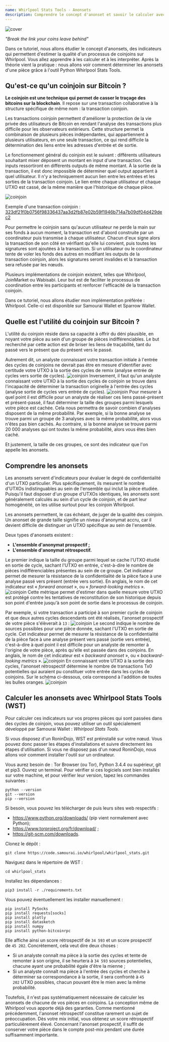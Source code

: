 ```yaml
---
name: Whirlpool Stats Tools - Anonsets
description: Comprendre le concept d'anonset et savoir le calculer avec WST
---
```

![cover](assets/cover.jpg)

*"Break the link your coins leave behind"*

Dans ce tutoriel, nous allons étudier le concept d'anonsets, des indicateurs qui permettent d'estimer la qualité d'un processus de coinjoins sur Whirlpool. Vous allez apprendre à les calculer et à les interpréter. Après la théorie vient la pratique : nous allons voir comment déterminer les anonsets d'une pièce grâce à l'outil Python Whirlpool Stats Tools.

## Qu'est-ce qu'un coinjoin sur Bitcoin ?
**Le coinjoin est une technique qui permet de casser le traçage des bitcoins sur la blockchain**. Il repose sur une transaction collaborative à la structure spécifique de même nom : la transaction coinjoin. 

Les transactions coinjoin permettent d'améliorer la protection de la vie privée des utilisateurs de Bitcoin en rendant l'analyse des transactions plus difficile pour les observateurs extérieurs. Cette structure permet la combinaison de plusieurs pièces indépendantes, qui appartiennent à plusieurs utilisateurs, en une seule transaction, ce qui rend difficile la détermination des liens entre les adresses d'entrée et de sortie. 

Le fonctionnement général du coinjoin est le suivant : différents utilisateurs souhaitant mixer déposent un montant en input d'une transaction. Ces inputs ressortiront en différents outputs de même montant. À la sortie de la transaction, il est donc impossible de déterminer quel output appartient à quel utilisateur. Il n'y a techniquement aucun lien entre les entrées et les sorties de la transaction coinjoin. Le lien entre chaque utilisateur et chaque UTXO est cassé, de la même manière que l'historique de chaque pièce.

![coinjoin](assets/fr/1.png)

Exemple d'une transaction coinjoin :
[323df21f0b0756f98336437aa3d2fb87e02b59f1946b714a7b09df04d429dec2](https://mempool.space/fr/tx/323df21f0b0756f98336437aa3d2fb87e02b59f1946b714a7b09df04d429dec2)

Pour permettre le coinjoin sans qu'aucun utilisateur ne perde la main sur ses fonds à aucun moment, la transaction est d'abord construite par un coordinateur puis transmise à chaque utilisateur. Chacun d'eux signe alors la transaction de son côté en vérifiant qu'elle lui convient, puis toutes les signatures sont ajoutées à la transaction. Si un utilisateur ou le coordinateur tente de voler les fonds des autres en modifiant les outputs de la transaction coinjoin, alors les signatures seront invalides et la transaction sera refusée par les nœuds. 

Plusieurs implémentations de coinjoin existent, telles que Whirlpool, JoinMarket ou Wabisabi. Leur but est de faciliter le processus de coordination entre les participants et renforcer l'efficacité de la transaction coinjoin. 

Dans ce tutoriel, nous allons étudier mon implémentation préférée : Whirlpool. Celle-ci est disponible sur Samourai Wallet et Sparrow Wallet.

## Quelle est l'utilité du coinjoin sur Bitcoin ?
L'utilité du coinjoin réside dans sa capacité à offrir du déni plausible, en noyant votre pièce au sein d'un groupe de pièces indifférenciables. Le but recherché par cette action est de briser les liens de traçabilité, tant du passé vers le présent que du présent vers le passé. 

Autrement dit, un analyste connaissant votre transaction initiale à l'entrée des cycles de coinjoins ne devrait pas être en mesure d'identifier avec certitude votre UTXO à la sortie des cycles de remix (analyse entrée de cycles vers sortie de cycles).
![coinjoin](assets/fr/2.webp)
Inversement, il faut qu'un analyste connaissant votre UTXO à la sortie des cycles de coinjoin se trouve dans l'incapacité de déterminer la transaction originelle à l'entrée des cycles (analyse sortie de cycles vers entrée de cycles).
![coinjoin](assets/fr/3.webp)
Pour mesurer à quel point il est difficile pour un analyste de réaliser ces liens passé-présent et présent-passé, il faut déterminer la taille des groupes parmi lesquels votre pièce est cachée. Cela nous permettra de savoir combien d'analyses disposent de la même probabilité. Par exemple, si la bonne analyse se trouve parmi un groupe de 3 analyses avec la même probabilité, alors vous n'êtes pas bien cachés. Au contraire, si la bonne analyse se trouve parmi 20 000 analyses qui ont toutes la même probabilité, alors vous êtes bien caché.

Et justement, la taille de ces groupes, ce sont des indicateur que l'on appelle les anonsets.

## Comprendre les anonsets
Les anonsets servent d'indicateurs pour évaluer le degré de confidentialité d'un UTXO particulier. Plus spécifiquement, ils mesurent le nombre d'UTXOs indistinguables au sein de l'ensemble qui inclut la pièce étudiée. Puisqu'il faut disposer d'un groupe d'UTXOs identiques, les anonsets sont généralement calculés au sein d'un cycle de coinjoin, et de part leur homogénéité, on les utilise surtout pour les coinjoin Whirlpool. 

Les anonsets permettent, le cas échéant, de juger de la qualité des coinjoin. Un anonset de grande taille signifie un niveau d'anonymat accru, car il devient difficile de distinguer un UTXO spécifique au sein de l'ensemble. 

Deux types d'anonsets existent :
- **L'ensemble d'anonymat prospectif ;**
- **L'ensemble d'anonymat rétrospectif.** 

Le premier indique la taille du groupe parmi lequel se cache l'UTXO étudié en sortie de cycle, sachant l'UTXO en entrée, c'est-à-dire le nombre de pièces indifférenciables présentes au sein de ce groupe. Cet indicateur permet de mesurer la résistance de la confidentialité de la pièce face à une analyse passé vers présent (entrée vers sortie). En anglais, le nom de cet indicateur est « *forward anonset* », ou « *forward-looking metrics* ». 
![coinjoin](assets/fr/4.webp)
Cette métrique permet d'estimer dans quelle mesure votre UTXO est protégé contre les tentatives de reconstitution de son historique depuis son point d'entrée jusqu'à son point de sortie dans le processus de coinjoin. 

Par exemple, si votre transaction a participé à son premier cycle de coinjoin et que deux autres cycles descendants ont été réalisés, l'anonset prospectif de votre pièce s'élèverait à `13` :
![coinjoin](assets/fr/5.webp)
Le second indique le nombre de sources possibles pour une pièce donnée, sachant l'UTXO en sortie de cycle. Cet indicateur permet de mesurer la résistance de la confidentialité de la pièce face à une analyse présent vers passé (sortie vers entrée), c'est-à-dire à quel point il est difficile pour un analyste de remonter à l'origine de votre pièce, après qu'elle est passée dans des coinjoins. En anglais, le nom de cet indicateur est « *backward anonset* », ou « *backward-looking metrics* ».
![coinjoin](assets/fr/6.webp)
 En connaissant votre UTXO à la sortie des cycles, l'anonset rétrospectif détermine le nombre de transactions Tx0 potentielles qui auraient pu constituer votre entrée dans les cycles de coinjoins. Sur le schéma ci-dessous, cela correspond à l'addition de toutes les bulles oranges.
 ![coinjoin](assets/fr/7.webp)
 
## Calculer les anonsets avec Whirlpool Stats Tools (WST)
Pour calculer ces indicateurs sur vos propres pièces qui sont passées dans des cycles de coinjoin, vous pouvez utiliser un outil spécialement développé par Samourai Wallet : *Whirlpool Stats Tools*.

Si vous disposez d'un RoninDojo, WST est préinstallé sur votre nœud. Vous pouvez donc passer les étapes d'installations et suivre directement les étapes d'utilisation. Si vous ne disposez pas d'un nœud RoninDojo, nous allons voir comment installer l'outil sur un ordinateur.

Vous aurez besoin de : Tor Browser (ou Tor), Python 3.4.4 ou supérieur, git et pip3. Ouvrez un terminal. Pour vérifier si ces logiciels sont bien installés sur votre machine, et pour vérifier leur version, tapez les commandes suivantes :
```
python --version
git --version
pip --version
```

Si besoin, vous pouvez les télécharger de puis leurs sites web respectifs :
- https://www.python.org/downloads/ (pip vient normalement avec Python);
- https://www.torproject.org/fr/download/ ;
- https://git-scm.com/downloads.

Clonez le dépôt :
```
git clone https://code.samourai.io/whirlpool/whirlpool_stats.git
```

Naviguez dans le répertoire de WST :
```
cd whirlpool_stats
```

Installez les dépendances :
```
pip3 install -r ./requirements.txt
```

Vous pouvez éventuellement les installer manuellement :
```
pip install PySocks
pip install requests[socks]
pip install plotly
pip install datasketch
pip install numpy
pip install python-bitcoinrpc
```
















Elle affiche ainsi un score rétrospectif de `34 593` et un score prospectif de `45 202`. Concrètement, cela veut dire deux choses :

- Si un analyste connaît ma pièce à la sortie des cycles et tente de remonter à son origine, il se heurtera à `34 593` sources potentielles, chacune ayant une probabilité égale d'être la mienne ;
- Si un analyste connaît ma pièce à l'entrée des cycles et cherche à déterminer sa correspondance à la sortie, il sera confronté à `45 202` UTXO possibles, chacun pouvant être le mien avec la même probabilité.












Toutefois, il n'est pas systématiquement nécessaire de calculer les anonsets de chacune de vos pièces en coinjoins. La conception même de Whirlpool vous apporte déjà des garanties. Comme mentionné précédemment, l'anonset rétrospectif constitue rarement un sujet de préoccupation. Dès votre mix initial, vous obtenez un score rétrospectif particulièrement élevé. Concernant l'anonset prospectif, il suffit de conserver votre pièce dans le compte post-mix pendant une durée suffisamment importante.